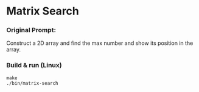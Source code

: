 # Matrix Search

### Original Prompt:
Construct a 2D array and find the max number and show its position in the array.

### Build & run (Linux)
```
make
./bin/matrix-search
```
